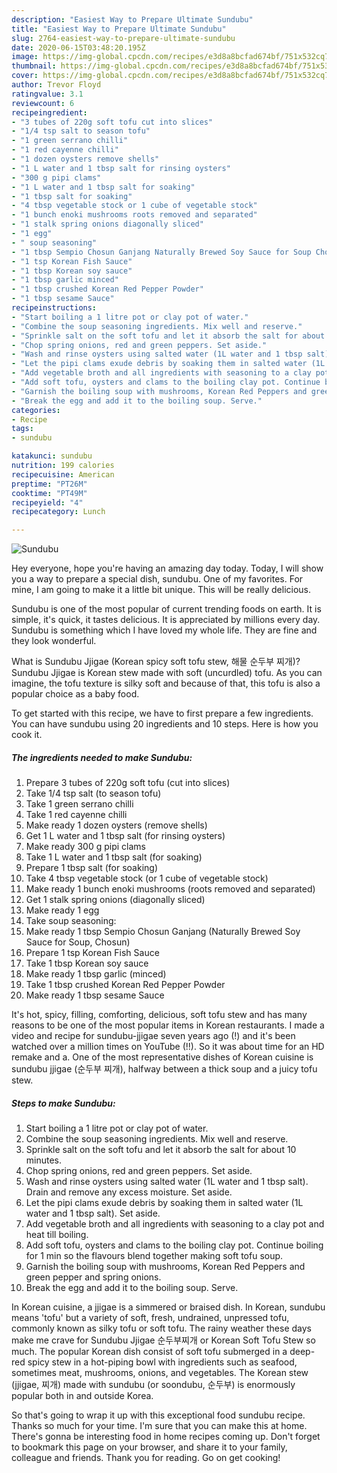 ```yaml
---
description: "Easiest Way to Prepare Ultimate Sundubu"
title: "Easiest Way to Prepare Ultimate Sundubu"
slug: 2764-easiest-way-to-prepare-ultimate-sundubu
date: 2020-06-15T03:48:20.195Z
image: https://img-global.cpcdn.com/recipes/e3d8a8bcfad674bf/751x532cq70/sundubu-recipe-main-photo.jpg
thumbnail: https://img-global.cpcdn.com/recipes/e3d8a8bcfad674bf/751x532cq70/sundubu-recipe-main-photo.jpg
cover: https://img-global.cpcdn.com/recipes/e3d8a8bcfad674bf/751x532cq70/sundubu-recipe-main-photo.jpg
author: Trevor Floyd
ratingvalue: 3.1
reviewcount: 6
recipeingredient:
- "3 tubes of 220g soft tofu cut into slices"
- "1/4 tsp salt to season tofu"
- "1 green serrano chilli"
- "1 red cayenne chilli"
- "1 dozen oysters remove shells"
- "1 L water and 1 tbsp salt for rinsing oysters"
- "300 g pipi clams"
- "1 L water and 1 tbsp salt for soaking"
- "1 tbsp salt for soaking"
- "4 tbsp vegetable stock or 1 cube of vegetable stock"
- "1 bunch enoki mushrooms roots removed and separated"
- "1 stalk spring onions diagonally sliced"
- "1 egg"
- " soup seasoning"
- "1 tbsp Sempio Chosun Ganjang Naturally Brewed Soy Sauce for Soup Chosun"
- "1 tsp Korean Fish Sauce"
- "1 tbsp Korean soy sauce"
- "1 tbsp garlic minced"
- "1 tbsp crushed Korean Red Pepper Powder"
- "1 tbsp sesame Sauce"
recipeinstructions:
- "Start boiling a 1 litre pot or clay pot of water."
- "Combine the soup seasoning ingredients. Mix well and reserve."
- "Sprinkle salt on the soft tofu and let it absorb the salt for about 10 minutes."
- "Chop spring onions, red and green peppers. Set aside."
- "Wash and rinse oysters using salted water (1L water and 1 tbsp salt). Drain and remove any excess moisture. Set aside."
- "Let the pipi clams exude debris by soaking them in salted water (1L water and 1 tbsp salt). Set aside."
- "Add vegetable broth and all ingredients with seasoning to a clay pot and heat till boiling."
- "Add soft tofu, oysters and clams to the boiling clay pot. Continue boiling for 1 min so the flavours blend together making soft tofu soup."
- "Garnish the boiling soup with mushrooms, Korean Red Peppers and green pepper and spring onions."
- "Break the egg and add it to the boiling soup. Serve."
categories:
- Recipe
tags:
- sundubu

katakunci: sundubu 
nutrition: 199 calories
recipecuisine: American
preptime: "PT26M"
cooktime: "PT49M"
recipeyield: "4"
recipecategory: Lunch

---
```



![Sundubu](https://img-global.cpcdn.com/recipes/e3d8a8bcfad674bf/751x532cq70/sundubu-recipe-main-photo.jpg)

Hey everyone, hope you're having an amazing day today. Today, I will show you a way to prepare a special dish, sundubu. One of my favorites. For mine, I am going to make it a little bit unique. This will be really delicious.

Sundubu is one of the most popular of current trending foods on earth. It is simple, it's quick, it tastes delicious. It is appreciated by millions every day. Sundubu is something which I have loved my whole life. They are fine and they look wonderful.

What is Sundubu Jjigae (Korean spicy soft tofu stew, 해물 순두부 찌개)? Sundubu Jjigae is Korean stew made with soft (uncurdled) tofu. As you can imagine, the tofu texture is silky soft and because of that, this tofu is also a popular choice as a baby food.


To get started with this recipe, we have to first prepare a few ingredients. You can have sundubu using 20 ingredients and 10 steps. Here is how you cook it.

<!--inarticleads1-->

##### The ingredients needed to make Sundubu:

1. Prepare 3 tubes of 220g soft tofu (cut into slices)
1. Take 1/4 tsp salt (to season tofu)
1. Take 1 green serrano chilli
1. Take 1 red cayenne chilli
1. Make ready 1 dozen oysters (remove shells)
1. Get 1 L water and 1 tbsp salt (for rinsing oysters)
1. Make ready 300 g pipi clams
1. Take 1 L water and 1 tbsp salt (for soaking)
1. Prepare 1 tbsp salt (for soaking)
1. Take 4 tbsp vegetable stock (or 1 cube of vegetable stock)
1. Make ready 1 bunch enoki mushrooms (roots removed and separated)
1. Get 1 stalk spring onions (diagonally sliced)
1. Make ready 1 egg
1. Take  soup seasoning:
1. Make ready 1 tbsp Sempio Chosun Ganjang (Naturally Brewed Soy Sauce for Soup, Chosun)
1. Prepare 1 tsp Korean Fish Sauce
1. Take 1 tbsp Korean soy sauce
1. Make ready 1 tbsp garlic (minced)
1. Take 1 tbsp crushed Korean Red Pepper Powder
1. Make ready 1 tbsp sesame Sauce


It&#39;s hot, spicy, filling, comforting, delicious, soft tofu stew and has many reasons to be one of the most popular items in Korean restaurants. I made a video and recipe for sundubu-jjigae seven years ago (!) and it&#39;s been watched over a million times on YouTube (!!). So it was about time for an HD remake and a. One of the most representative dishes of Korean cuisine is sundubu jjigae (순두부 찌개), halfway between a thick soup and a juicy tofu stew. 

<!--inarticleads2-->

##### Steps to make Sundubu:

1. Start boiling a 1 litre pot or clay pot of water.
1. Combine the soup seasoning ingredients. Mix well and reserve.
1. Sprinkle salt on the soft tofu and let it absorb the salt for about 10 minutes.
1. Chop spring onions, red and green peppers. Set aside.
1. Wash and rinse oysters using salted water (1L water and 1 tbsp salt). Drain and remove any excess moisture. Set aside.
1. Let the pipi clams exude debris by soaking them in salted water (1L water and 1 tbsp salt). Set aside.
1. Add vegetable broth and all ingredients with seasoning to a clay pot and heat till boiling.
1. Add soft tofu, oysters and clams to the boiling clay pot. Continue boiling for 1 min so the flavours blend together making soft tofu soup.
1. Garnish the boiling soup with mushrooms, Korean Red Peppers and green pepper and spring onions.
1. Break the egg and add it to the boiling soup. Serve.


In Korean cuisine, a jjigae is a simmered or braised dish. In Korean, sundubu means &#39;tofu&#39; but a variety of soft, fresh, undrained, unpressed tofu, commonly known as silky tofu or soft tofu. The rainy weather these days make me crave for Sundubu Jjigae 순두부찌개 or Korean Soft Tofu Stew so much. The popular Korean dish consist of soft tofu submerged in a deep-red spicy stew in a hot-piping bowl with ingredients such as seafood, sometimes meat, mushrooms, onions, and vegetables. The Korean stew (jjigae, 찌개) made with sundubu (or soondubu, 순두부) is enormously popular both in and outside Korea. 

So that's going to wrap it up with this exceptional food sundubu recipe. Thanks so much for your time. I'm sure that you can make this at home. There's gonna be interesting food in home recipes coming up. Don't forget to bookmark this page on your browser, and share it to your family, colleague and friends. Thank you for reading. Go on get cooking!
